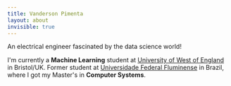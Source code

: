 ```yaml
---
title: Vanderson Pimenta
layout: about
invisible: true
---
```

An electrical engineer fascinated by the data science world!


I'm currently a **Machine Learning** student at [University of West of England](https://www.uwe.ac.uk) in Bristol/UK.
Former student at [Universidade Federal Fluminense](http://www.uff.br) in Brazil, where I got my Master's in **Computer Systems**.
